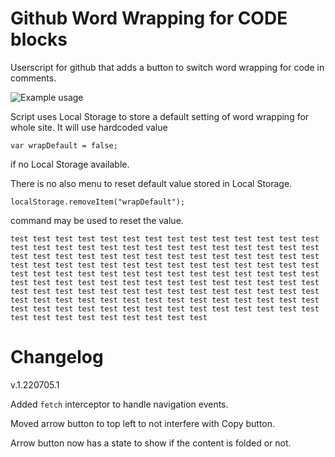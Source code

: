 # Github Word Wrapping for CODE blocks
Userscript for github that adds a button to switch word wrapping for code in comments.

![Example usage](https://cloud.githubusercontent.com/assets/3008353/8000621/f215e8b2-0b65-11e5-89da-45bff12229cf.gif)

Script uses Local Storage to store a default setting of word wrapping for whole site.
It will use hardcoded value
```
var wrapDefault = false;
```
if no Local Storage available.

There is no also menu to reset default value stored in Local Storage.
```
localStorage.removeItem("wrapDefault");
```
command may be used to reset the value.

```
test test test test test test test test test test test test test test test test test test test test test test test test test test test test test test test test test test test test test test test test test test test test test test test test test test test test test test test test test test test test test test test test test test test test test test test test test test test test test test test test test test test test test test test test test test test test test test test test test test test test test test test test test test test test test test test test test test test test test test test test test test test test test test test test test test test test test test test
```


# Changelog
v.1.220705.1

Added `fetch` interceptor to handle navigation events.

Moved arrow button to top left to not interfere with Copy button.

Arrow button now has a state to show if the content is folded or not.

